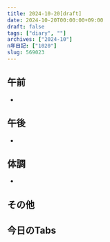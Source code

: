 ```yaml
---
title: 2024-10-20[draft]
date: 2024-10-20T00:00:00+09:00
draft: false
tags: ["diary", ""]
archives: ["2024-10"]
n年日記: ["1020"]
slug: 569023
---
```

## 午前
- 
## 午後
- 
## 体調
- 
## その他
## 今日のTabs